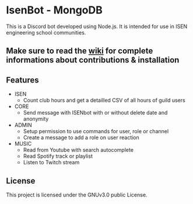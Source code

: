 # IsenBot - MongoDB

This is a Discord bot developed using Node.js. It is intended for use in ISEN engineering school communities.

## Make sure to read the [wiki](https://github.com/IsenBot/IsenBot-MongoDB/wiki) for complete informations about contributions & installation

## Features
- ISEN
    - Count club hours and get a detailled CSV of all hours of guild users
- CORE
    - Send message with ISENbot with or without delete date and anonymity
- ADMIN
    - Setup permission to use commands for user, role or channel
    - Create a message to add a role on user reaction
- MUSIC
    - Read from Youtube with search autocomplete
    - Read Spotify track or playlist
    - Listen to Twitch stream

## License
This project is licensed under the GNUv3.0 public License.